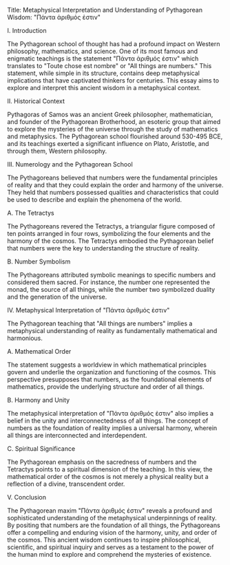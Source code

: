 Title: Metaphysical Interpretation and Understanding of Pythagorean Wisdom: "Πάντα ἀριθμός ἐστιν"

I. Introduction

The Pythagorean school of thought has had a profound impact on Western philosophy, mathematics, and science. One of its most famous and enigmatic teachings is the statement "Πάντα ἀριθμός ἐστιν" which translates to "Toute chose est nombre" or "All things are numbers." This statement, while simple in its structure, contains deep metaphysical implications that have captivated thinkers for centuries. This essay aims to explore and interpret this ancient wisdom in a metaphysical context.

II. Historical Context

Pythagoras of Samos was an ancient Greek philosopher, mathematician, and founder of the Pythagorean Brotherhood, an esoteric group that aimed to explore the mysteries of the universe through the study of mathematics and metaphysics. The Pythagorean school flourished around 530-495 BCE, and its teachings exerted a significant influence on Plato, Aristotle, and through them, Western philosophy.

III. Numerology and the Pythagorean School

The Pythagoreans believed that numbers were the fundamental principles of reality and that they could explain the order and harmony of the universe. They held that numbers possessed qualities and characteristics that could be used to describe and explain the phenomena of the world.

A. The Tetractys

The Pythagoreans revered the Tetractys, a triangular figure composed of ten points arranged in four rows, symbolizing the four elements and the harmony of the cosmos. The Tetractys embodied the Pythagorean belief that numbers were the key to understanding the structure of reality.

B. Number Symbolism

The Pythagoreans attributed symbolic meanings to specific numbers and considered them sacred. For instance, the number one represented the monad, the source of all things, while the number two symbolized duality and the generation of the universe.

IV. Metaphysical Interpretation of "Πάντα ἀριθμός ἐστιν"

The Pythagorean teaching that "All things are numbers" implies a metaphysical understanding of reality as fundamentally mathematical and harmonious.

A. Mathematical Order

The statement suggests a worldview in which mathematical principles govern and underlie the organization and functioning of the cosmos. This perspective presupposes that numbers, as the foundational elements of mathematics, provide the underlying structure and order of all things.

B. Harmony and Unity

The metaphysical interpretation of "Πάντα ἀριθμός ἐστιν" also implies a belief in the unity and interconnectedness of all things. The concept of numbers as the foundation of reality implies a universal harmony, wherein all things are interconnected and interdependent.

C. Spiritual Significance

The Pythagorean emphasis on the sacredness of numbers and the Tetractys points to a spiritual dimension of the teaching. In this view, the mathematical order of the cosmos is not merely a physical reality but a reflection of a divine, transcendent order.

V. Conclusion

The Pythagorean maxim "Πάντα ἀριθμός ἐστιν" reveals a profound and sophisticated understanding of the metaphysical underpinnings of reality. By positing that numbers are the foundation of all things, the Pythagoreans offer a compelling and enduring vision of the harmony, unity, and order of the cosmos. This ancient wisdom continues to inspire philosophical, scientific, and spiritual inquiry and serves as a testament to the power of the human mind to explore and comprehend the mysteries of existence.